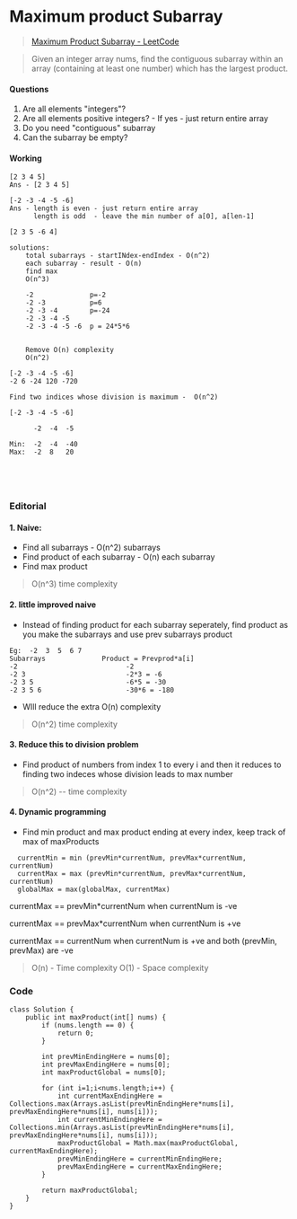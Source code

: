 # Maximum product Subarray

> [Maximum Product Subarray - LeetCode](https://leetcode.com/problems/maximum-product-subarray/description/)

> Given an integer array nums, find the contiguous subarray within an array (containing at least one number) which has the largest product.


#### Questions

1. Are all elements "integers"?
2. Are all elements positive integers? - If yes - just return entire array
3. Do you need "contiguous" subarray
4. Can the subarray be empty? 

#### Working

```
[2 3 4 5]
Ans - [2 3 4 5]

[-2 -3 -4 -5 -6]
Ans - length is even - just return entire array
      length is odd  - leave the min number of a[0], a[len-1]
      
[2 3 5 -6 4]

solutions:
    total subarrays - startINdex-endIndex - O(n^2)
    each subarray - result - O(n)
    find max
    O(n^3)
    
    -2              p=-2
    -2 -3           p=6
    -2 -3 -4        p=-24
    -2 -3 -4 -5
    -2 -3 -4 -5 -6  p = 24*5*6
    
    
    Remove O(n) complexity
    O(n^2)
    
[-2 -3 -4 -5 -6]
-2 6 -24 120 -720

Find two indices whose division is maximum -  O(n^2)

[-2 -3 -4 -5 -6]

      -2  -4  -5  

Min:  -2  -4  -40  
Max:  -2  8   20



    
```


### Editorial

#### 1. Naive:
  - Find all subarrays - O(n^2) subarrays
  - Find product of each subarray - O(n) each subarray
  - Find max product

> O(n^3) time complexity
> 

#### 2. little improved naive
  - Instead of finding product for each subarray seperately, find product as you make the subarrays and use prev subarrays product
   ```
   Eg:  -2  3  5  6 7
   Subarrays              Product = Prevprod*a[i]
   -2                           -2
   -2 3                         -2*3 = -6
   -2 3 5                       -6*5 = -30
   -2 3 5 6                     -30*6 = -180
  ```
  - WIll reduce the extra O(n) complexity
> O(n^2) time complexity

#### 3. Reduce this to division problem
  - Find product of numbers from index 1 to every i and then it reduces to finding two indeces whose division leads to max number

> O(n^2) -- time complexity
> 

#### 4. Dynamic programming

  - Find min product and max product ending at every index, keep track of max of maxProducts
```
  currentMin = min (prevMin*currentNum, prevMax*currentNum, currentNum)
  currentMax = max (prevMin*currentNum, prevMax*currentNum, currentNum)
  globalMax = max(globalMax, currentMax)
```

currentMax == prevMin*currentNum when currentNum is -ve

currentMax == prevMax*currentNum when currentNum is +ve

currentMax == currentNum when currentNum is +ve and both (prevMin, prevMax) are -ve

> O(n) - Time complexity
> O(1) - Space complexity
> 

### Code
```
class Solution {
    public int maxProduct(int[] nums) {
        if (nums.length == 0) {
            return 0;
        }
        
        int prevMinEndingHere = nums[0];
        int prevMaxEndingHere = nums[0];
        int maxProductGlobal = nums[0];
        
        for (int i=1;i<nums.length;i++) {
            int currentMaxEndingHere = Collections.max(Arrays.asList(prevMinEndingHere*nums[i], prevMaxEndingHere*nums[i], nums[i]));
            int currentMinEndingHere = Collections.min(Arrays.asList(prevMinEndingHere*nums[i], prevMaxEndingHere*nums[i], nums[i]));
            maxProductGlobal = Math.max(maxProductGlobal, currentMaxEndingHere);
            prevMinEndingHere = currentMinEndingHere;
            prevMaxEndingHere = currentMaxEndingHere;          
        }
        
        return maxProductGlobal;
    }
}
```



